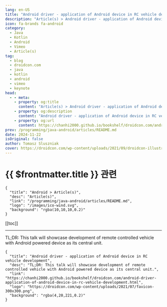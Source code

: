```yaml
---
lang: en-US
title: "Android driver - application of Android device in RC vehicle development"
description: "Article(s) > Android driver - application of Android device in RC vehicle development"
icon: fa-brands fa-android
category:
  - Java
  - Kotlin
  - Android
  - Vimeo
  - Article(s)
tag:
  - blog
  - droidcon.com
  - java
  - kotlin
  - android
  - vimeo
  - keynote
head:
  - - meta:
    - property: og:title
      content: "Article(s) > Android driver - application of Android device in RC vehicle development"
    - property: og:description
      content: "Android driver - application of Android device in RC vehicle development"
    - property: og:url
      content: https://chanhi2000.github.io/bookshelf/droidcon.com/android-driver-application-of-android-device-in-rc-vehicle-development.html
prev: /programming/java-android/articles/README.md
date: 2024-11-22
isOriginal: false
author: Tomasz Sluszniak
cover: https://droidcon.com/wp-content/uploads/2021/09/droidcon-illustration-1708.svg
---
```


# {{ $frontmatter.title }} 관련

```component VPCard
{
  "title": "Android > Article(s)",
  "desc": "Article(s)",
  "link": "/programming/java-android/articles/README.md",
  "logo": "/images/ico-wind.svg",
  "background": "rgba(10,10,10,0.2)"
}
```

[[toc]]

---

<SiteInfo
  name="Android driver - application of Android device in RC vehicle development"
  desc="TL;DR: This talk will showcase development of remote controlled vehicle with Android powered device as its central unit."
  url="https://droidcon.com/2024/11/22/android-driver-application-of-android-device-in-rc-vehicle-development"
  logo="https://droidcon.com/wp-content/uploads/2021/07/favicon-300x300.png"
  preview="https://droidcon.com/wp-content/uploads/2021/09/droidcon-illustration-1708.svg"/>

<VidStack src="vimeo/1029267101" />

TL;DR: This talk will showcase development of remote controlled vehicle with Android powered device as its central unit.

<!-- TODO: add ARTICLE CARD -->
```component VPCard
{
  "title": "Android driver - application of Android device in RC vehicle development",
  "desc": "TL;DR: This talk will showcase development of remote controlled vehicle with Android powered device as its central unit.",
  "link": "https://chanhi2000.github.io/bookshelf/droidcon.com/android-driver-application-of-android-device-in-rc-vehicle-development.html",
  "logo": "https://droidcon.com/wp-content/uploads/2021/07/favicon-300x300.png",
  "background": "rgba(4,20,221,0.2)"
}
```
